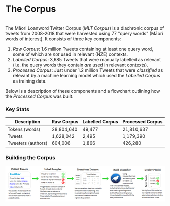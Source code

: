 # The Corpus
<br>
The Māori Loanword Twitter Corpus (<i>MLT Corpus</i>) is a diachronic corpus of tweets from 2008-2018 that were harvested using 77 "query words" (Māori words of interest). It consists of three key components:

1. <i>Raw Corpus</i>: 1.6 million Tweets containing at least one query word, some of which are <i>not</i> used in relevant (NZE) contexts.
2. <i>Labelled Corpus</i>: 3,685 Tweets that were manually labelled as relevant (i.e. the query words they contain <i>are</i> used in relevant contexts).
3. <i>Processed Corpus</i>: Just under 1.2 million Tweets that were <i>classified</i> as relevant by a machine learning model which used the <i>Labelled Corpus</i> as training data. 

Below is a description of these components and a flowchart outlining how the <i>Processed Corpus</i> was built. 

### Key Stats
| Description          | Raw Corpus | Labelled Corpus | Processed Corpus |
| ---------------------|------------|-----------------| -----------------|
| Tokens (words)       | 28,804,640 | 49,477          | 21,810,637       |
| Tweets               | 1,628,042  | 2,495           | 1,179,390        |
| Tweeters (authors)   | 604,006    | 1,866           | 426,280          |

### Building the Corpus
 <img src="../pics/Process2.png" alt="Process" width="1500"/>
